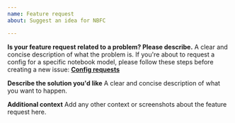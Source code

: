 ```yaml
---
name: Feature request
about: Suggest an idea for NBFC

---
```


**Is your feature request related to a problem? Please describe.**
A clear and concise description of what the problem is.
If you're about to request a config for a specific notebook model, please follow these steps before creating a new issue: [**Config requests**](https://github.com/hirschmann/nbfc/blob/master/CONTRIBUTING.md#config-requests)

**Describe the solution you'd like**
A clear and concise description of what you want to happen.

**Additional context**
Add any other context or screenshots about the feature request here.

